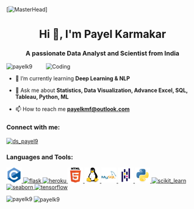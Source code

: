 [![MasterHead](https://static.vecteezy.com/system/resources/previews/001/759/768/non_2x/data-scientist-word-banner-vector.jpg)]
<h1 align="center">Hi 👋, I'm Payel Karmakar</h1>
<h3 align="center">A passionate Data Analyst and Scientist from India</h3>
<img align="right" alt="Coding" width="400" src="https://www.businessprocessincubator.com/wp-content/uploads/2021/01/data-science-job-myths.gif">


<p align="left"> <img src="https://komarev.com/ghpvc/?username=payelk9&label=Profile%20views&color=0e75b6&style=flat" alt="payelk9" /> </p>

- 🌱 I’m currently learning **Deep Learning & NLP**

- 💬 Ask me about **Statistics, Data Visualization, Advance Excel, SQL, Tableau, Python, ML**

- 📫 How to reach me **payelkmf@outlook.com**

<h3 align="left">Connect with me:</h3>
<p align="left">
<a href="https://www.leetcode.com/ds_payel9" target="blank"><img align="center" src="https://raw.githubusercontent.com/rahuldkjain/github-profile-readme-generator/master/src/images/icons/Social/leet-code.svg" alt="ds_payel9" height="30" width="40" /></a>
</p>

<h3 align="left">Languages and Tools:</h3>
<p align="left"> <a href="https://www.cprogramming.com/" target="_blank" rel="noreferrer"> <img src="https://raw.githubusercontent.com/devicons/devicon/master/icons/c/c-original.svg" alt="c" width="40" height="40"/> </a> <a href="https://flask.palletsprojects.com/" target="_blank" rel="noreferrer"> <img src="https://www.vectorlogo.zone/logos/pocoo_flask/pocoo_flask-icon.svg" alt="flask" width="40" height="40"/> </a> <a href="https://heroku.com" target="_blank" rel="noreferrer"> <img src="https://www.vectorlogo.zone/logos/heroku/heroku-icon.svg" alt="heroku" width="40" height="40"/> </a> <a href="https://www.w3.org/html/" target="_blank" rel="noreferrer"> <img src="https://raw.githubusercontent.com/devicons/devicon/master/icons/html5/html5-original-wordmark.svg" alt="html5" width="40" height="40"/> </a> <a href="https://www.linux.org/" target="_blank" rel="noreferrer"> <img src="https://raw.githubusercontent.com/devicons/devicon/master/icons/linux/linux-original.svg" alt="linux" width="40" height="40"/> </a> <a href="https://www.mysql.com/" target="_blank" rel="noreferrer"> <img src="https://raw.githubusercontent.com/devicons/devicon/master/icons/mysql/mysql-original-wordmark.svg" alt="mysql" width="40" height="40"/> </a> <a href="https://pandas.pydata.org/" target="_blank" rel="noreferrer"> <img src="https://raw.githubusercontent.com/devicons/devicon/2ae2a900d2f041da66e950e4d48052658d850630/icons/pandas/pandas-original.svg" alt="pandas" width="40" height="40"/> </a> <a href="https://www.python.org" target="_blank" rel="noreferrer"> <img src="https://raw.githubusercontent.com/devicons/devicon/master/icons/python/python-original.svg" alt="python" width="40" height="40"/> </a> <a href="https://scikit-learn.org/" target="_blank" rel="noreferrer"> <img src="https://upload.wikimedia.org/wikipedia/commons/0/05/Scikit_learn_logo_small.svg" alt="scikit_learn" width="40" height="40"/> </a> <a href="https://seaborn.pydata.org/" target="_blank" rel="noreferrer"> <img src="https://seaborn.pydata.org/_images/logo-mark-lightbg.svg" alt="seaborn" width="40" height="40"/> </a> <a href="https://www.tensorflow.org" target="_blank" rel="noreferrer"> <img src="https://www.vectorlogo.zone/logos/tensorflow/tensorflow-icon.svg" alt="tensorflow" width="40" height="40"/> </a> </p>

<p><img align="left" src="https://github-readme-stats.vercel.app/api/top-langs?username=payelk9&show_icons=true&locale=en&layout=compact" alt="payelk9" /></p>

<p>&nbsp;<img align="center" src="https://github-readme-stats.vercel.app/api?username=payelk9&show_icons=true&locale=en" alt="payelk9" /></p>
